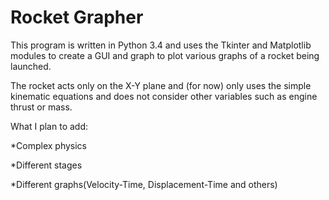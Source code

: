 #  Rocket Grapher
This program is written in Python 3.4 and uses the Tkinter and Matplotlib modules to create a GUI and graph to plot various graphs of a rocket being launched.

The rocket acts only on the X-Y plane and (for now) only uses the simple kinematic equations and does not consider other variables such as engine thrust or mass.

What I plan to add:

  *Complex physics 

  *Different stages

  *Different graphs(Velocity-Time, Displacement-Time and others)


